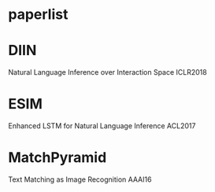 # paperlist

# DIIN
Natural Language Inference over Interaction Space
ICLR2018

# ESIM
Enhanced LSTM for Natural Language Inference
ACL2017

# MatchPyramid
Text Matching as Image Recognition
AAAI16
